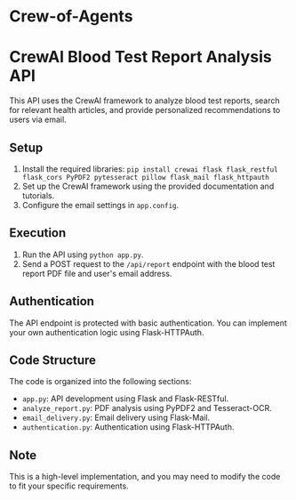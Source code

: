 # Crew-of-Agents
# CrewAI Blood Test Report Analysis API

This API uses the CrewAI framework to analyze blood test reports, search for relevant health articles, and provide personalized recommendations to users via email.

## Setup

1. Install the required libraries: `pip install crewai flask flask_restful flask_cors PyPDF2 pytesseract pillow flask_mail flask_httpauth`
2. Set up the CrewAI framework using the provided documentation and tutorials.
3. Configure the email settings in `app.config`.

## Execution

1. Run the API using `python app.py`.
2. Send a POST request to the `/api/report` endpoint with the blood test report PDF file and user's email address.

## Authentication

The API endpoint is protected with basic authentication. You can implement your own authentication logic using Flask-HTTPAuth.

## Code Structure

The code is organized into the following sections:

* `app.py`: API development using Flask and Flask-RESTful.
* `analyze_report.py`: PDF analysis using PyPDF2 and Tesseract-OCR.
* `email_delivery.py`: Email delivery using Flask-Mail.
* `authentication.py`: Authentication using Flask-HTTPAuth.

## Note

This is a high-level implementation, and you may need to modify the code to fit your specific requirements.
